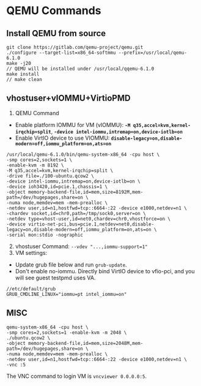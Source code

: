 # QEMU Commands

## Install QEMU from source
```
git clone https://gitlab.com/qemu-project/qemu.git
./configure --target-list=x86_64-softmmu --prefix=/usr/local/qemu-6.1.0
make -j20
// QEMU will be installed under /usr/local/qqemu-6.1.0
make install
// make clean
```

## vhostuser+vIOMMU+VirtioPMD
1. QEMU Command
- Enable platform IOMMU for VM (vIOMMU): **```-M q35,accel=kvm,kernel-irqchip=split```**, **```-device intel-iommu,intremap=on,device-iotlb=on```**
- Enable VirtIO device to use VIOMMU: **```disable-legacy=on,disable-modern=off,iommu_platform=on,ats=on```**
```
/usr/local/qemu-6.1.0/bin/qemu-system-x86_64 -cpu host \
-smp cores=2,sockets=1 \
-enable-kvm -m 8192 \
-M q35,accel=kvm,kernel-irqchip=split \
-drive file=./100-ubuntu.qcow2 \
-device intel-iommu,intremap=on,device-iotlb=on \
-device ioh3420,id=pcie.1,chassis=1 \
-object memory-backend-file,id=mem,size=8192M,mem-path=/dev/hugepages,share=on \
-numa node,memdev=mem -mem-prealloc \
-netdev user,id=n1,hostfwd=tcp::6664-:22 -device e1000,netdev=n1 \
-chardev socket,id=chr0,path=/tmp/sock0,server=on \
-netdev type=vhost-user,id=net0,chardev=chr0,vhostforce=on \
-device virtio-net-pci,bus=pcie.1,netdev=net0,disable-legacy=on,disable-modern=off,iommu_platform=on,ats=on \
-serial mon:stdio -nographic
```
2. vhostuser Command: ```--vdev "...,iommu-support=1"```
3. VM settings:
- Update grub file below and run ```grub-update```.
- Don't enable no-iommu. Directly bind VirtIO device to vfio-pci, and you will see guest testpmd uses VA.
```
//etc/default/grub
GRUB_CMDLINE_LINUX="iommu=pt intel_iommu=on"
```

## MISC
```
qemu-system-x86_64 -cpu host \
-smp cores=2,sockets=1 -enable-kvm -m 2048 \
./ubuntu.qcow2 \
-object memory-backend-file,id=mem,size=2048M,mem-path=/dev/hugepages,share=on \
-numa node,memdev=mem -mem-prealloc \
-netdev user,id=n1,hostfwd=tcp::6664-:22 -device e1000,netdev=n1 \
-vnc :5
```

The VNC command to login VM is ```vncviewer 0.0.0.0:5```.
